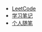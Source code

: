 - [LeetCode](_posts/2021-09-03-leetcode.md)
- [学习笔记](_posts/2021-09-03-learning-notes.md)
- [个人随笔](_posts/2021-09-03-personal-essays.md)

